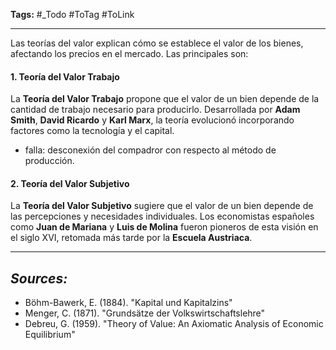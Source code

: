 **Tags:** #_Todo
#ToTag #ToLink 
- - -
Las teorías del valor explican cómo se establece el valor de los bienes, afectando los precios en el mercado. Las principales son:

#### **1. Teoría del Valor Trabajo**
La **Teoría del Valor Trabajo** propone que el valor de un bien depende de la cantidad de trabajo necesario para producirlo. Desarrollada por **Adam Smith**, **David Ricardo** y **Karl Marx**, la teoría evolucionó incorporando factores como la tecnología y el capital.
- falla: desconexión del compadror con respecto al método de producción.

#### **2. Teoría del Valor Subjetivo**
La **Teoría del Valor Subjetivo** sugiere que el valor de un bien depende de las percepciones y necesidades individuales. Los economistas españoles como **Juan de Mariana** y **Luis de Molina** fueron pioneros de esta visión en el siglo XVI, retomada más tarde por la **Escuela Austriaca**.

- - - 
## ***Sources:***
- Böhm-Bawerk, E. (1884). "Kapital und Kapitalzins"
- Menger, C. (1871). "Grundsätze der Volkswirtschaftslehre"
- Debreu, G. (1959). "Theory of Value: An Axiomatic Analysis of Economic Equilibrium"
